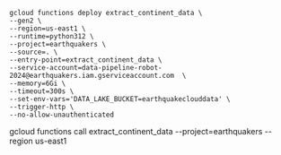```shell
gcloud functions deploy extract_continent_data \
--gen2 \
--region=us-east1 \
--runtime=python312 \
--project=earthquakers \
--source=. \
--entry-point=extract_continent_data \
--service-account=data-pipeline-robot-2024@earthquakers.iam.gserviceaccount.com	 \
--memory=6Gi \
--timeout=300s \
--set-env-vars='DATA_LAKE_BUCKET=earthquakeclouddata' \
--trigger-http \
--no-allow-unauthenticated  
```
gcloud functions call extract_continent_data --project=earthquakers --region us-east1
